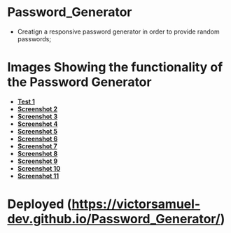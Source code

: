 # Password_Generator
 - Creatign a responsive password generator in order to provide random passwords;

# Images Showing the functionality of the Password Generator

- **[Test 1](./Assets/images/Screenshot%201.png)**
- **[Screenshot 2](./Assets/images/Screenshot%202.png)**
- **[Screenshot 3](./Assets/images/Screenshot%203.png)**
- **[Screenshot 4](./Assets/images/Screenshot%204.png)**
- **[Screenshot 5](./Assets/images/Screenshot%205.png)**
- **[Screenshot 6](./Assets/images/Screenshot%206.png)**
- **[Screenshot 7](./Assets/images/Screenshot%207.png)**
- **[Screenshot 8](./Assets/images/Screenshot%208.png)**
- **[Screenshot 9](./Assets/images/Screenshot%209.png)**
- **[Screenshot 10](./Assets/images/Screenshot%2010%20(Fully%20Functioning).png)**
- **[Screenshot 11](./Assets/images/Screenshot%20(deployed%20site%20active).png)**


 # Deployed **(https://victorsamuel-dev.github.io/Password_Generator/)**
